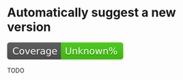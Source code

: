 # Automatically suggest a new version

[![Coverage](./badges/coverage.svg)](./badges/coverage.svg)

TODO
